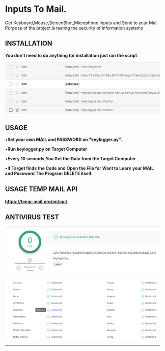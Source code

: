 # Inputs To Mail.
Get Keyboard,Mouse,ScreenShot,Microphone Inputs and Send to your Mail.
Purpose of the project is testing the security of information systems

## INSTALLATION

**You don't need to do anything for installation just run the script**

![github-small](/images/test.png)

## USAGE

•**Set your own MAIL and PASSWORD on "keylogger.py".**

•**Run keylogger.py on Target Computer**

•**Every 10 seconds,You Get the Data from the Target Computer**

•**If Target finds the Code and Open the File for Want to Learn your MAIL and Password The Program DELETE itself.**

## USAGE TEMP MAIL API

#### https://temp-mail.org/en/api/


## ANTIVIRUS TEST

![github-small](/images/1.png)

![github-small](/images/2.png)

---

